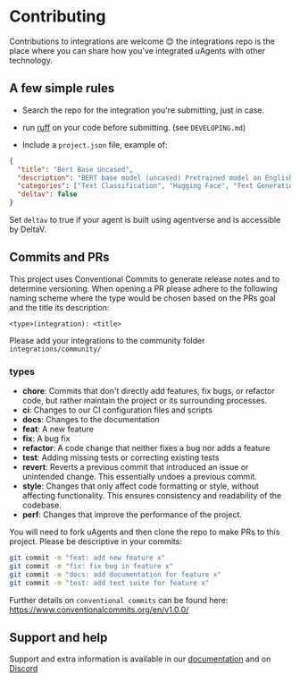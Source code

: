 # Contributing

Contributions to integrations are welcome 😊 the integrations repo is the place where you can share how you've integrated uAgents with other technology.

## A few simple rules

- Search the repo for the integration you're submitting, just in case.

- run [ruff](https://github.com/astral-sh/ruff) on your code before submitting. (see `DEVELOPING.md`)

- Include a `project.json` file, example of:

```json
{
  "title": "Bert Base Uncased",
  "description": "BERT base model (uncased) Pretrained model on English language using a masked language modeling (MLM) objective.",
  "categories": ["Text Classification", "Hugging Face", "Text Generation"],
  "deltav": false
}
```

Set `deltav` to true if your agent is built using agentverse and is accessible by DeltaV.

## Commits and PRs

This project uses Conventional Commits to generate release notes and to determine versioning.
When opening a PR please adhere to the following naming scheme where the type would be chosen based on the PRs goal and the title its description:

```
<type>(integration): <title>
```

Please add your integrations to the community folder `integrations/community/`

### types

- **chore**: Commits that don't directly add features, fix bugs, or refactor code, but rather maintain the project or its surrounding processes.
- **ci**: Changes to our CI configuration files and scripts
- **docs**: Changes to the documentation
- **feat**: A new feature
- **fix**: A bug fix
- **refactor**: A code change that neither fixes a bug nor adds a feature
- **test**: Adding missing tests or correcting existing tests
- **revert**: Reverts a previous commit that introduced an issue or unintended change. This essentially undoes a previous commit.
- **style**: Changes that only affect code formatting or style, without affecting functionality. This ensures consistency and readability of the codebase.
- **perf**: Changes that improve the performance of the project.

You will need to fork uAgents and then clone the repo to make PRs to this project. Please be descriptive in your commits:

```bash
git commit -m "feat: add new feature x"
git commit -m "fix: fix bug in feature x"
git commit -m "docs: add documentation for feature x"
git commit -m "test: add test suite for feature x"
```

Further details on `conventional commits` can be found here: <https://www.conventionalcommits.org/en/v1.0.0/>

## Support and help

Support and extra information is available in our [documentation](https://fetch.ai/docs) and on [Discord](https://discord.com/invite/fetchai)

